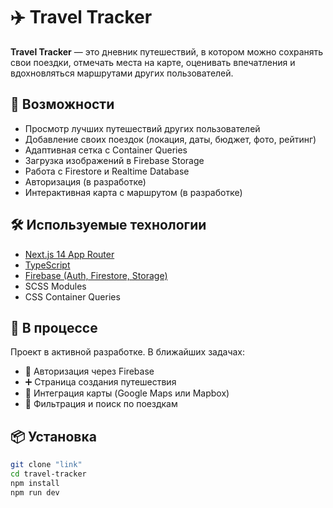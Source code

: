 # ✈️ Travel Tracker

**Travel Tracker** — это дневник путешествий, в котором можно сохранять свои поездки, отмечать места на карте, оценивать впечатления и вдохновляться маршрутами других пользователей.

## 🚀 Возможности

- Просмотр лучших путешествий других пользователей
- Добавление своих поездок (локация, даты, бюджет, фото, рейтинг)
- Адаптивная сетка с Container Queries
- Загрузка изображений в Firebase Storage
- Работа с Firestore и Realtime Database
- Авторизация (в разработке)
- Интерактивная карта с маршрутом (в разработке)

## 🛠️ Используемые технологии

- [Next.js 14 App Router](https://nextjs.org/)
- [TypeScript](https://www.typescriptlang.org/)
- [Firebase (Auth, Firestore, Storage)](https://firebase.google.com/)
- SCSS Modules
- CSS Container Queries

## 🧪 В процессе

Проект в активной разработке. В ближайших задачах:
- 🔐 Авторизация через Firebase
- ➕ Страница создания путешествия
- 📍 Интеграция карты (Google Maps или Mapbox)
- 🔎 Фильтрация и поиск по поездкам

## 📦 Установка

```bash
git clone "link"
cd travel-tracker
npm install
npm run dev
